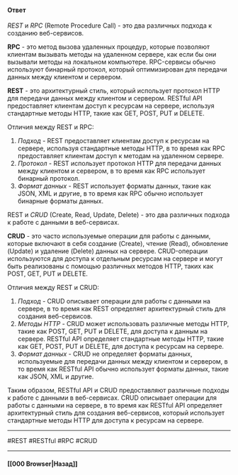 #### Ответ

*REST* и *RPC* (Remote Procedure Call) - это два различных подхода к созданию веб-сервисов.

**RPC** - это метод вызова удаленных процедур, которые позволяют клиентам вызывать методы на удаленном сервере, как если бы они вызывали методы на локальном компьютере. RPC-сервисы обычно используют бинарный протокол, который оптимизирован для передачи данных между клиентом и сервером.

**REST** - это архитектурный стиль, который использует протокол HTTP для передачи данных между клиентом и сервером. RESTful API предоставляет клиентам доступ к ресурсам на сервере, используя стандартные методы HTTP, такие как GET, POST, PUT и DELETE.

Отличия между REST и RPC:

1. *Подход* - REST предоставляет клиентам доступ к ресурсам на сервере, используя стандартные методы HTTP, в то время как RPC предоставляет клиентам доступ к методам на удаленном сервере.
2. *Протокол* - REST использует протокол HTTP для передачи данных между клиентом и сервером, в то время как RPC использует бинарный протокол.
3. *Формат данных* - REST использует форматы данных, такие как JSON, XML и другие, в то время как RPC обычно использует бинарные форматы данных.

REST и *CRUD* (Create, Read, Update, Delete) - это два различных подхода к работе с данными в веб-сервисах.

**CRUD** - это часто используемые операции для работы с данными, которые включают в себя создание (Create), чтение (Read), обновление (Update) и удаление (Delete) данных на сервере. CRUD-операции используются для доступа к отдельным ресурсам на сервере и могут быть реализованы с помощью различных методов HTTP, таких как POST, GET, PUT и DELETE.

Отличия между REST и CRUD:
1. *Подход* - CRUD описывает операции для работы с данными на сервере, в то время как REST определяет архитектурный стиль для создания веб-сервисов.
2. *Методы HTTP* - CRUD может использовать различные методы HTTP, такие как POST, GET, PUT и DELETE, для доступа к данным на сервере. RESTful API определяет стандартные методы HTTP, такие как GET, POST, PUT и DELETE, для доступа к ресурсам на сервере.
3. *Формат данных* - CRUD не определяет форматы данных, используемые для передачи данных между клиентом и сервером, в то время как RESTful API обычно использует форматы данных, такие как JSON, XML и другие.

Таким образом, RESTful API и CRUD предоставляют различные подходы к работе с данными в веб-сервисах. CRUD описывает операции для работы с данными на сервере, в то время как RESTful API определяет архитектурный стиль для создания веб-сервисов, который использует стандартные методы HTTP для доступа к ресурсам на сервере.

___
#REST #RESTful #RPC #CRUD

___

#### [[000 Browser|Назад]]